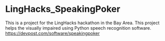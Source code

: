 # LingHacks_SpeakingPoker
This is a project for the LingHacks hackathon in the Bay Area.
This project helps the visually impaired using Python speech recognition software.
https://devpost.com/software/speakingpoker
